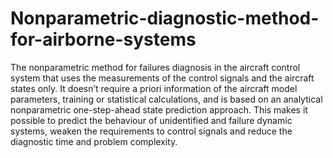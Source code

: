 # Nonparametric-diagnostic-method-for-airborne-systems
The nonparametric method for failures diagnosis in the aircraft control system that uses the measurements of the control signals and the aircraft states only. It doesn’t require a priori information of the aircraft model parameters, training or statistical calculations, and is based on an analytical nonparametric one-step-ahead state prediction approach. This makes it possible to predict the behaviour of unidentified and failure dynamic systems, weaken the requirements to control signals and reduce the diagnostic time and problem complexity.
